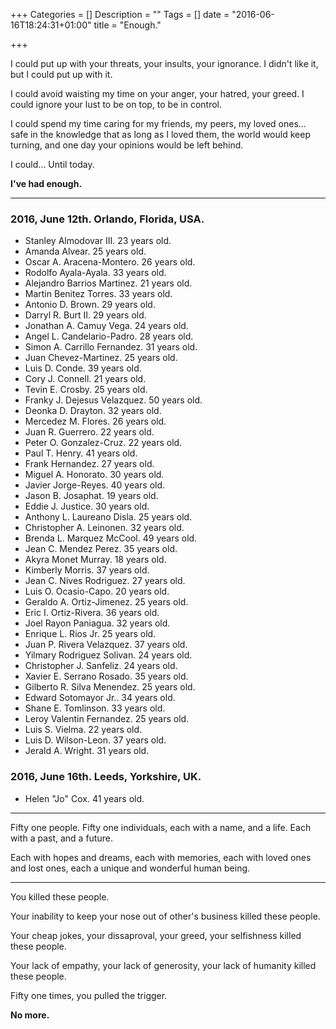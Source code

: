 +++
Categories = []
Description = ""
Tags = []
date = "2016-06-16T18:24:31+01:00"
title = "Enough."

+++

I could put up with your threats, your insults, your ignorance. I didn't like it, but I could put up with it. 

I could avoid waisting my time on your anger, your hatred, your greed. I could ignore your lust to be on top, to be in control. 

I could spend my time caring for my friends, my peers, my loved ones... safe in the knowledge that as long as I loved them, the world would keep turning, and one day your opinions would be left behind. 

I could... Until today.

**I've had enough.**

----

### 2016, June 12th. Orlando, Florida, USA.

- Stanley Almodovar III. 23 years old.
- Amanda Alvear. 25 years old.
- Oscar A. Aracena-Montero. 26 years old.
- Rodolfo Ayala-Ayala. 33 years old.
- Alejandro Barrios Martinez. 21 years old.
- Martin Benitez Torres. 33 years old.
- Antonio D. Brown. 29 years old.
- Darryl R. Burt II. 29 years old.
- Jonathan A. Camuy Vega. 24 years old.
- Angel L. Candelario-Padro. 28 years old.
- Simon A. Carrillo Fernandez. 31 years old.
- Juan Chevez-Martinez. 25 years old.
- Luis D. Conde. 39 years old.
- Cory J. Connell. 21 years old.
- Tevin E. Crosby. 25 years old.
- Franky J. Dejesus Velazquez. 50 years old.
- Deonka D. Drayton. 32 years old.
- Mercedez M. Flores. 26 years old.
- Juan R. Guerrero. 22 years old.
- Peter O. Gonzalez-Cruz. 22 years old.
- Paul T. Henry. 41 years old.
- Frank Hernandez. 27 years old.
- Miguel A. Honorato. 30 years old.
- Javier Jorge-Reyes. 40 years old.
- Jason B. Josaphat. 19 years old.
- Eddie J. Justice. 30 years old.
- Anthony L. Laureano Disla. 25 years old.
- Christopher A. Leinonen. 32 years old.
- Brenda L. Marquez McCool. 49 years old.
- Jean C. Mendez Perez. 35 years old.
- Akyra Monet Murray. 18 years old.
- Kimberly Morris. 37 years old.
- Jean C. Nives Rodriguez. 27 years old.
- Luis O. Ocasio-Capo. 20 years old.
- Geraldo A. Ortiz-Jimenez. 25 years old.
- Eric I. Ortiz-Rivera. 36 years old.
- Joel Rayon Paniagua. 32 years old.
- Enrique L. Rios Jr. 25 years old.
- Juan P. Rivera Velazquez. 37 years old.
- Yilmary Rodriguez Solivan. 24 years old.
- Christopher J. Sanfeliz. 24 years old.
- Xavier E. Serrano Rosado. 35 years old.
- Gilberto R. Silva Menendez. 25 years old.
- Edward Sotomayor Jr.. 34 years old.
- Shane E. Tomlinson. 33 years old.
- Leroy Valentin Fernandez. 25 years old.
- Luis S. Vielma. 22 years old.
- Luis D. Wilson-Leon. 37 years old.
- Jerald A. Wright. 31 years old.

### 2016, June 16th. Leeds, Yorkshire, UK. 

- Helen "Jo" Cox. 41 years old.

----

Fifty one people. Fifty one individuals, each with a name, and a life. Each with a past, and a future. 

Each with hopes and dreams, each with memories, each with loved ones and lost ones, each a unique and wonderful human being.

----

You killed these people.

Your inability to keep your nose out of other's business killed these people.

Your cheap jokes, your dissaproval, your greed, your selfishness killed these people.

Your lack of empathy, your lack of generosity, your lack of humanity killed these people.

Fifty one times, you pulled the trigger.

**No more.**
